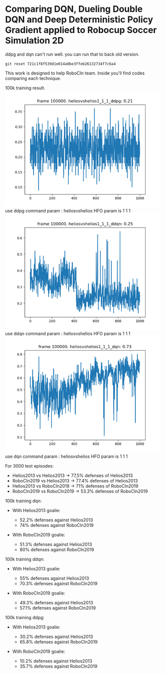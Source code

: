 # Comparing DQN, Dueling Double DQN and Deep Deterministic Policy Gradient applied to Robocup Soccer Simulation 2D

ddpg and dqn can't run well. you can run that to back old version.
```shell
git reset 721c1f8f539d1e014a0be3ffeb26132734f7c6a4
```
This work is designed to help RoboCIn team.
Inside you'll find codes comparing each technique.

100k training result.
![image](https://github.com/bcahlit/graduationMgm/blob/master/images/heliosvshelios1_1_1_ddpg.png)
use ddpg command param : heliosvshelios  HFO param is 1 1 1
![image](https://github.com/bcahlit/graduationMgm/blob/master/images/heliosvshelios1_1_1_ddqn.png)
use ddqn command param : heliosvshelios  HFO param is 1 1 1
![image](https://github.com/bcahlit/graduationMgm/blob/master/images/heliosvshelios1_1_1_dqn.png)
use dqn command param : heliosvshelios  HFO param is 1 1 1

For 3000 test episodes:

 - Helios2013 vs Helios2013 -> 77,5% defenses of Helios2013
 - RoboCIn2019 vs Helios2013 -> 77.4% defenses of Helios2013
 - Helios2013 vs RoboCIn2019 -> 71% defenses of RoboCIn2019
 - RoboCIn2019 vs RoboCIn2019 -> 53.3% defenses of RoboCIn2019

100k training dqn:
 - With Helios2013 goalie:
    - 52.2% defenses against Helios2013
    - 74% defenses against RoboCIn2019

 - With RoboCIn2019 goalie:
    - 51.3% defenses against Helios2013
    - 80% defenses against RoboCIn2019

100k training ddqn:
 - With Helios2013 goalie:
    - 55% defenses against Helios2013
    - 70.3% defenses against RoboCIn2019

 - With RoboCIn2019 goalie:
    - 49.3% defenses against Helios2013
    - 57.1% defenses against RoboCIn2019

100k training ddpg:
 - With Helios2013 goalie:
    - 30.2% defenses against Helios2013
    - 65.8% defenses against RoboCIn2019

 - With RoboCIn2019 goalie:
    - 10.2% defenses against Helios2013
    - 35.7% defenses against RoboCIn2019
